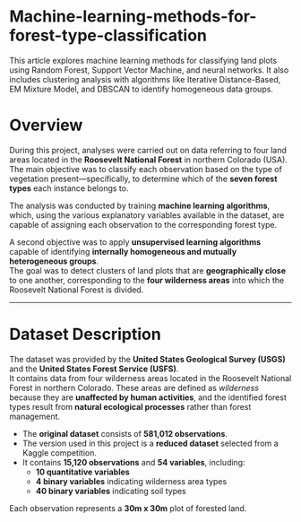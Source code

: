 # Machine-learning-methods-for-forest-type-classification
This article explores machine learning methods for classifying land plots using Random Forest, Support Vector Machine, and neural networks. It also includes clustering analysis with algorithms like Iterative Distance-Based, EM Mixture Model, and DBSCAN to identify homogeneous data groups.

# Overview

During this project, analyses were carried out on data referring to four land areas located in the **Roosevelt National Forest** in northern Colorado (USA).  
The main objective was to classify each observation based on the type of vegetation present—specifically, to determine which of the **seven forest types** each instance belongs to.

The analysis was conducted by training **machine learning algorithms**, which, using the various explanatory variables available in the dataset, are capable of assigning each observation to the corresponding forest type.

A second objective was to apply **unsupervised learning algorithms** capable of identifying **internally homogeneous and mutually heterogeneous groups**.  
The goal was to detect clusters of land plots that are **geographically close** to one another, corresponding to the **four wilderness areas** into which the Roosevelt National Forest is divided.

---

# Dataset Description

The dataset was provided by the **United States Geological Survey (USGS)** and the **United States Forest Service (USFS)**.  
It contains data from four wilderness areas located in the Roosevelt National Forest in northern Colorado. These areas are defined as _wilderness_ because they are **unaffected by human activities**, and the identified forest types result from **natural ecological processes** rather than forest management.

- The **original dataset** consists of **581,012 observations**.
- The version used in this project is a **reduced dataset** selected from a Kaggle competition.
- It contains **15,120 observations** and **54 variables**, including:
  - **10 quantitative variables**
  - **4 binary variables** indicating wilderness area types
  - **40 binary variables** indicating soil types

Each observation represents a **30m x 30m** plot of forested land.
